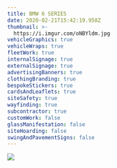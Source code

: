 ```yaml
---
title: BMW 6 SERIES
date: 2020-02-21T15:42:19.958Z
thumbnail: >-
  https://i.imgur.com/oNBYldm.jpg
vehicleGraphics: true
vehicleWraps: true
fleetWork: true
internalSignage: true
externalSignage: true
advertisingBanners: true
clothingBranding: true
bespokeStickers: true
cardsAndLeaflets: true
siteSafety: true
wayfinding: true
subcontractor: true
customWork: false
glassManifestation: false
siteHoarding: false
swingAndPavementSigns: false
---
```

![](https://i.imgur.com/oNBYldm.jpg)
